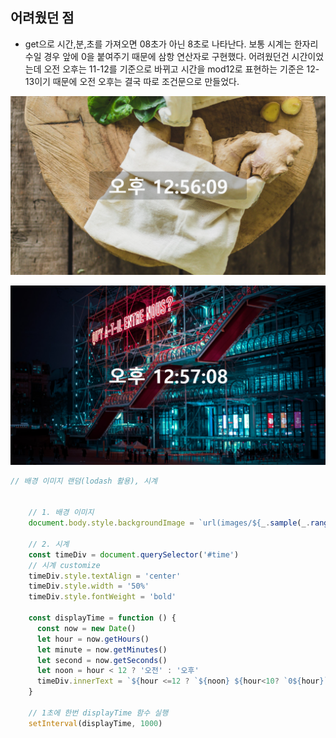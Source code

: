 ## 어려웠던 점

- get으로 시간,분,초를 가져오면 08초가 아닌 8초로 나타난다. 보통 시계는 한자리 수일 경우 앞에 0을 붙여주기 때문에 삼항 연산자로 구현했다. 어려웠던건 시간이었는데 오전 오후는 11-12를 기준으로 바뀌고 시간을 mod12로 표현하는 기준은 12-13이기 때문에 오전 오후는 결국 따로 조건문으로 만들었다.

![image-20220428125633020](background&clock.assets/image-20220428125633020.png)

![image-20220428125718325](background&clock.assets/image-20220428125718325.png)

```javascript
// 배경 이미지 랜덤(lodash 활용), 시계


    // 1. 배경 이미지
    document.body.style.backgroundImage = `url(images/${_.sample(_.range(1,7))}.jpg)`
    
	// 2. 시계
    const timeDiv = document.querySelector('#time')
    // 시계 customize
    timeDiv.style.textAlign = 'center'
    timeDiv.style.width = '50%'
    timeDiv.style.fontWeight = 'bold'

    const displayTime = function () {
      const now = new Date()
      let hour = now.getHours()
      let minute = now.getMinutes()
      let second = now.getSeconds()
      let noon = hour < 12 ? '오전' : '오후'
      timeDiv.innerText = `${hour <=12 ? `${noon} ${hour<10? `0${hour}`: hour}` : `${noon} ${hour%12 < 10? `0${hour%12}`: hour%12 }` }:${minute < 10? `0${minute}` : minute}:${second < 10? `0${second}` : second}`
    }

    // 1초에 한번 displayTime 함수 실행
    setInterval(displayTime, 1000)
```

